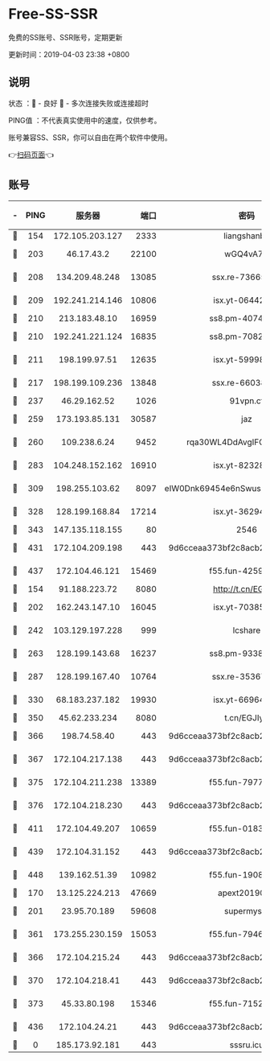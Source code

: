 # Free-SS-SSR

免费的SS账号、SSR账号，定期更新

更新时间：2019-04-03 23:38 +0800

## 说明

状态     ：🙂 - 良好 🙁 - 多次连接失败或连接超时

PING值   ：不代表真实使用中的速度，仅供参考。

账号兼容SS、SSR，你可以自由在两个软件中使用。

👉[扫码页面](https://liesauer.github.io/Free-SS-SSR/)👈

## 账号

|-|PING|服务器|端口|密码|加密方式|区域|
|:----:|:----:|:-----:|-----:|:----:|:----:|:----:|
|🙂|154|172.105.203.127|2333|liangshanbo|chacha20|JP|
|🙂|203|46.17.43.2|22100|wGQ4vA7D|aes-256-gcm|RU|
|🙂|208|134.209.48.248|13085|ssx.re-73665624|aes-256-cfb|US|
|🙂|209|192.241.214.146|10806|isx.yt-06442485|aes-256-cfb|US|
|🙂|210|213.183.48.10|16959|ss8.pm-40746031|rc4-md5|RU|
|🙂|210|192.241.221.124|16835|ss8.pm-70821734|aes-256-cfb|US|
|🙂|211|198.199.97.51|12635|isx.yt-59998188|aes-256-cfb|US|
|🙂|217|198.199.109.236|13848|ssx.re-66038086|aes-256-cfb|US|
|🙂|237|46.29.162.52|1026|91vpn.cf|rc4-md5|RU|
|🙂|259|173.193.85.131|30587|jaz|aes-256-cfb|US|
|🙂|260|109.238.6.24|9452|rqa30WL4DdAvgIFG6Fs3znzTa|aes-256-cfb|FR|
|🙂|283|104.248.152.162|16910|isx.yt-82328439|aes-256-cfb|SG|
|🙂|309|198.255.103.62|8097|eIW0Dnk69454e6nSwuspv9DmS201tQ0D|aes-256-cfb|US|
|🙂|328|128.199.168.84|17214|isx.yt-36294040|aes-256-cfb|SG|
|🙂|343|147.135.118.155|80|2546|chacha20|US|
|🙂|431|172.104.209.198|443|9d6cceaa373bf2c8acb22e60b6a58be6|aes-256-cfb|US|
|🙂|437|172.104.46.121|15469|f55.fun-42596050|aes-256-cfb|SG|
|🙂|154|91.188.223.72|8080|http://t.cn/EGJIyrl|rc4-md5|RU|
|🙂|202|162.243.147.10|16045|isx.yt-70385499|aes-256-cfb|US|
|🙂|242|103.129.197.228|999|lcshare|aes-256-cfb|US|
|🙂|263|128.199.143.68|16237|ss8.pm-93382956|aes-256-cfb|SG|
|🙂|287|128.199.167.40|10764|ssx.re-35367150|aes-256-cfb|SG|
|🙂|330|68.183.237.182|19930|isx.yt-66964025|aes-256-cfb|SG|
|🙂|350|45.62.233.234|8080|t.cn/EGJIyrl|rc4-md5|CA|
|🙂|366|198.74.58.40|443|9d6cceaa373bf2c8acb22e60b6a58be6|aes-256-cfb|US|
|🙂|367|172.104.217.138|443|9d6cceaa373bf2c8acb22e60b6a58be6|aes-256-cfb|US|
|🙂|375|172.104.211.238|13389|f55.fun-79775139|aes-256-cfb|US|
|🙂|376|172.104.218.230|443|9d6cceaa373bf2c8acb22e60b6a58be6|aes-256-cfb|US|
|🙂|411|172.104.49.207|10659|f55.fun-01831291|aes-256-cfb|SG|
|🙂|439|172.104.31.152|443|9d6cceaa373bf2c8acb22e60b6a58be6|aes-256-cfb|US|
|🙂|448|139.162.51.39|10982|f55.fun-19086456|aes-256-cfb|SG|
|🙁|170|13.125.224.213|47669|apext2019001|chacha20|KR|
|🙁|201|23.95.70.189|59608|supermyssr|chacha20-ietf|US|
|🙁|361|173.255.230.159|15053|f55.fun-79461545|aes-256-cfb|US|
|🙁|366|172.104.215.24|443|9d6cceaa373bf2c8acb22e60b6a58be6|aes-256-cfb|US|
|🙁|370|172.104.218.41|443|9d6cceaa373bf2c8acb22e60b6a58be6|aes-256-cfb|US|
|🙁|373|45.33.80.198|15346|f55.fun-71521977|aes-256-cfb|US|
|🙁|436|172.104.24.21|443|9d6cceaa373bf2c8acb22e60b6a58be6|aes-256-cfb|US|
|🙁|0|185.173.92.181|443|sssru.icu|rc4-md5|RU|
